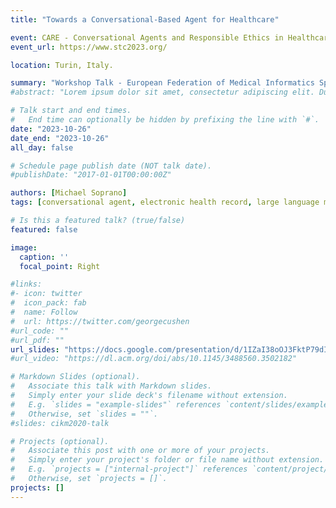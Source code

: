 ```yaml
---
title: "Towards a Conversational-Based Agent for Healthcare"

event: CARE - Conversational Agents and Responsible Ethics in Healthcare Workshop at the European Federation of Medical Informatics Special Topic Conference 2023
event_url: https://www.stc2023.org/

location: Turin, Italy.

summary: "Workshop Talk - European Federation of Medical Informatics Special Topic Conference 2023 (EFMI STC 2023). Turin, Italy."
#abstract: "Lorem ipsum dolor sit amet, consectetur adipiscing elit. Duis posuere tellusac convallis placerat. Proin tincidunt magna sed ex sollicitudin condimentum. Sed ac faucibus dolor, scelerisque sollicitudin nisi. Cras purus urna, suscipit quis sapien eu, pulvinar tempor diam."

# Talk start and end times.
#   End time can optionally be hidden by prefixing the line with `#`.
date: "2023-10-26"
date_end: "2023-10-26"
all_day: false

# Schedule page publish date (NOT talk date).
#publishDate: "2017-01-01T00:00:00Z"

authors: [Michael Soprano]
tags: [conversational agent, electronic health record, large language models, public administration]

# Is this a featured talk? (true/false)
featured: false

image:
  caption: ''
  focal_point: Right

#links:
#- icon: twitter
#  icon_pack: fab
#  name: Follow
#  url: https://twitter.com/georgecushen
#url_code: ""
#url_pdf: ""
url_slides: "https://docs.google.com/presentation/d/1IZaI38oOJ3FktP79dINPOL_9lqXmQf-a3TC7vf5qmfU/edit?usp=sharing"
#url_video: "https://dl.acm.org/doi/abs/10.1145/3488560.3502182"

# Markdown Slides (optional).
#   Associate this talk with Markdown slides.
#   Simply enter your slide deck's filename without extension.
#   E.g. `slides = "example-slides"` references `content/slides/example-slides.md`.
#   Otherwise, set `slides = ""`.
#slides: cikm2020-talk

# Projects (optional).
#   Associate this post with one or more of your projects.
#   Simply enter your project's folder or file name without extension.
#   E.g. `projects = ["internal-project"]` references `content/project/deep-learning/index.md`.
#   Otherwise, set `projects = []`.
projects: []
---
```

